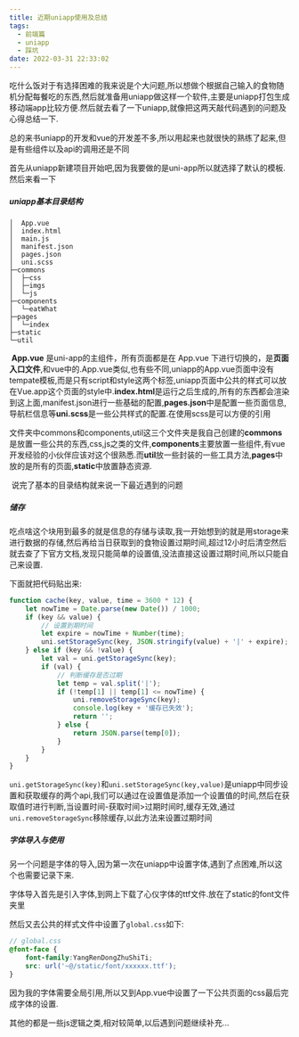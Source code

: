 ```yaml
---
title: 近期uniapp使用及总结
tags:
  - 前端篇
  - uniapp
  - 踩坑
date: 2022-03-31 22:33:02
---
```



​	吃什么饭对于有选择困难的我来说是个大问题,所以想做个根据自己输入的食物随机分配每餐吃的东西,然后就准备用uniapp做这样一个软件,主要是uniapp打包生成移动端app比较方便.然后就去看了一下uniapp,就像把这两天敲代码遇到的问题及心得总结一下.

​	总的来书uniapp的开发和vue的开发差不多,所以用起来也就很快的熟练了起来,但是有些组件以及api的调用还是不同

​	首先从uniapp新建项目开始吧,因为我要做的是uni-app所以就选择了默认的模板.然后来看一下

##### 	uniapp基本目录结构

```shell
│  App.vue
│  index.html
│  main.js
│  manifest.json
│  pages.json
│  uni.scss
├─commons
│  ├─css 
│  ├─imgs  
│  └─js
├─components
│  └─eatWhat
├─pages
│  └─index
├─static
└─util
```

​	**App.vue** 是uni-app的主组件，所有页面都是在 App.vue 下进行切换的，是**页面入口文件**,和vue中的.App.vue类似,也有些不同,uniapp的App.vue页面中没有tempate模板,而是只有script和style这两个标签,uniapp页面中公共的样式可以放在Vue.app这个页面的style中.**index.html**是运行之后生成的,所有的东西都会渲染到这上面,manifest.json进行一些基础的配置,**pages.json**中是配置一些页面信息,导航栏信息等**uni.scss**是一些公共样式的配置.在使用scss是可以方便的引用

​	文件夹中commons和components,util这三个文件夹是我自己创建的**commons**是放置一些公共的东西,css,js之类的文件,**components**主要放置一些组件,有vue开发经验的小伙伴应该对这个很熟悉.而**util**放一些封装的一些工具方法,**pages**中放的是所有的页面,**static**中放置静态资源.

​	说完了基本的目录结构就来说一下最近遇到的问题

##### 储存

​	吃点啥这个块用到最多的就是信息的存储与读取,我一开始想到的就是用storage来进行数据的存储,然后再给当日获取到的食物设置过期时间,超过12小时后清空然后就去查了下官方文档,发现只能简单的设置值,没法直接这设置过期时间,所以只能自己来设置.

下面就把代码贴出来:

~~~javascript
function cache(key, value, time = 3600 * 12) {
	let nowTime = Date.parse(new Date()) / 1000;
	if (key && value) {
		// 设置到期时间
		let expire = nowTime + Number(time);
		uni.setStorageSync(key, JSON.stringify(value) + '|' + expire);
	} else if (key && !value) {
		let val = uni.getStorageSync(key);
		if (val) {
			// 判断缓存是否过期
			let temp = val.split('|');
			if (!temp[1] || temp[1] <= nowTime) {
				uni.removeStorageSync(key);
				console.log(key + '缓存已失效');
				return '';
			} else {
				return JSON.parse(temp[0]);
			}
		}
	}
}
~~~

`uni.getStorageSync(key)`和`uni.setStorageSync(key,value)`是uniapp中同步设置和获取缓存的两个api,我们可以通过在设置值是添加一个设置值的时间,然后在获取值时进行判断,当设置时间-获取时间>过期时间时,缓存无效,通过`uni.removeStorageSync`移除缓存,以此方法来设置过期时间

##### 字体导入与使用

​	另一个问题是字体的导入,因为第一次在uniapp中设置字体,遇到了点困难,所以这个也需要记录下来.

​	字体导入首先是引入字体,到网上下载了心仪字体的ttf文件.放在了static的font文件夹里

然后又去公共的样式文件中设置了`global.css`如下:

~~~scss
// global.css
@font-face {
	font-family:YangRenDongZhuShiTi;
	src: url('~@/static/font/xxxxxx.ttf');
}
~~~

因为我的字体需要全局引用,所以又到App.vue中设置了一下公共页面的css最后完成字体的设置.

其他的都是一些js逻辑之类,相对较简单,以后遇到问题继续补充...